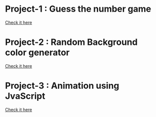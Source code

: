 # Project-1 : Guess the number game  #
<a href="https://urp34.csb.app/">Check it here</a>

# Project-2 : Random Background color generator  #
<a href="https://1uwpp.csb.app/">Check it here</a>

# Project-3 : Animation using JvaScript #
<a href="https://sbuth.csb.app/">Check it here</a>
